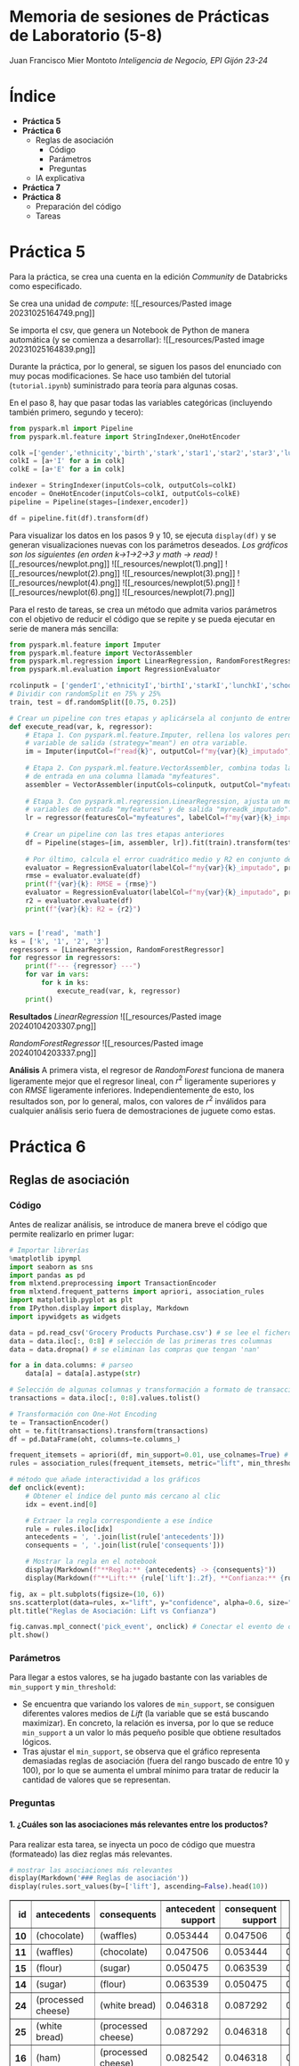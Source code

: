 <br><br><br><br><br><br><br><br><br><br><br><br>
# Memoria de sesiones de Prácticas de Laboratorio (5-8)
Juan Francisco Mier Montoto
*Inteligencia de Negocio, EPI Gijón 23-24*

<div style="page-break-after: always;"></div>

# Índice

- **Práctica 5**
- **Práctica 6**
	- Reglas de asociación
		- Código
		- Parámetros
		- Preguntas
	- IA explicativa
- **Práctica 7**
- **Práctica 8**
	- Preparación del código
	- Tareas

<div style="page-break-after: always;"></div>

# Práctica 5
Para la práctica, se crea una cuenta en la edición *Community* de Databricks como especificado.

Se crea una unidad de *compute*:
![[_resources/Pasted image 20231025164749.png]]

Se importa el csv, que genera un Notebook de Python de manera automática (y se comienza a desarrollar):
![[_resources/Pasted image 20231025164839.png]]

Durante la práctica, por lo general, se siguen los pasos del enunciado con muy pocas modificaciones. Se hace uso también del tutorial (`tutorial.ipynb`) suministrado para teoría para algunas cosas.

En el paso 8, hay que pasar todas las variables categóricas (incluyendo también primero, segundo y tecero):
```python
from pyspark.ml import Pipeline
from pyspark.ml.feature import StringIndexer,OneHotEncoder

colk =['gender','ethnicity','birth','stark','star1','star2','star3','lunchk','lunch1','lunch2','lunch3','schoolk','school1','school2','school3','degreek','degree1','degree2','degree3','ladderk','ladder1','ladder2','ladder3','tethnicityk','tethnicity1','tethnicity2','tethnicity3','systemk','system1','system2','system3','schoolidk','schoolid1','schoolid2','schoolid3']
colkI = [a+'I' for a in colk]
colkE = [a+'E' for a in colk]

indexer = StringIndexer(inputCols=colk, outputCols=colkI)
encoder = OneHotEncoder(inputCols=colkI, outputCols=colkE)
pipeline = Pipeline(stages=[indexer,encoder])

df = pipeline.fit(df).transform(df)
```


Para visualizar los datos en los pasos 9 y 10, se ejecuta `display(df)` y se generan visualizaciones nuevas con los parámetros deseados.
*Los gráficos son los siguientes (en orden $k$→$1$→$2$→$3$  y $math$ → $read$)*
![[_resources/newplot.png]] 
![[_resources/newplot(1).png]]
![[_resources/newplot(2).png]]
![[_resources/newplot(3).png]]
![[_resources/newplot(4).png]]
![[_resources/newplot(5).png]]
![[_resources/newplot(6).png]]
![[_resources/newplot(7).png]]

Para el resto de tareas, se crea un método que admita varios parámetros con el objetivo de reducir el código que se repite y se pueda ejecutar en serie de manera más sencilla:
```python
from pyspark.ml.feature import Imputer
from pyspark.ml.feature import VectorAssembler
from pyspark.ml.regression import LinearRegression, RandomForestRegressor
from pyspark.ml.evaluation import RegressionEvaluator

rcolinputk = ['genderI','ethnicityI','birthI','starkI','lunchkI','schoolkI','degreekI','ladderkI','tethnicitykI']
# Dividir con randomSplit en 75% y 25%
train, test = df.randomSplit([0.75, 0.25])

# Crear un pipeline con tres etapas y aplicársela al conjunto de entrenamiento
def execute_read(var, k, regressor):
	# Etapa 1. Con pyspark.ml.feature.Imputer, rellena los valores perdidos de la
	# variable de salida (strategy="mean") en otra variable.
	im = Imputer(inputCol=f"read{k}", outputCol=f"my{var}{k}_imputado", strategy="mean")
	
	# Etapa 2. Con pyspark.ml.feature.VectorAssembler, combina todas las variables
	# de entrada en una columna llamada "myfeatures".
	assembler = VectorAssembler(inputCols=colinputk, outputCol="myfeatures")
	
	# Etapa 3. Con pyspark.ml.regression.LinearRegression, ajusta un modelo a las
	# variables de entrada "myfeatures" y de salida "myreadk_imputado".
	lr = regressor(featuresCol="myfeatures", labelCol=f"my{var}{k}_imputado")
	
	# Crear un pipeline con las tres etapas anteriores
	df = Pipeline(stages=[im, assembler, lr]).fit(train).transform(test)
	
	# Por último, calcula el error cuadrático medio y R2 en conjunto de test.
	evaluator = RegressionEvaluator(labelCol=f"my{var}{k}_imputado", predictionCol="prediction", metricName="rmse")
	rmse = evaluator.evaluate(df)
	print(f"{var}{k}: RMSE = {rmse}")
	evaluator = RegressionEvaluator(labelCol=f"my{var}{k}_imputado", predictionCol="prediction", metricName="r2")
	r2 = evaluator.evaluate(df)
	print(f"{var}{k}: R2 = {r2}")


vars = ['read', 'math']
ks = ['k', '1', '2', '3']
regressors = [LinearRegression, RandomForestRegressor]
for regressor in regressors:
	print(f"--- {regressor} ---")
	for var in vars:
		for k in ks:
			execute_read(var, k, regressor)
	print()
```

**Resultados**
*LinearRegression*
![[_resources/Pasted image 20240104203307.png]]

*RandomForestRegressor*
![[_resources/Pasted image 20240104203337.png]]

**Análisis**
A primera vista, el regresor de *RandomForest* funciona de manera ligeramente mejor que el regresor lineal, con $r^2$ ligeramente superiores y con $RMSE$ ligeramente inferiores.
Independientemente de esto, los resultados son, por lo general, malos, con valores de $r^2$ inválidos para cualquier análisis serio fuera de demostraciones de juguete como estas.

<div style="page-break-after: always;"></div>


# Práctica 6
## Reglas de asociación
### Código
Antes de realizar análisis, se introduce de manera breve el código que permite realizarlo en primer lugar:

```python
# Importar librerías
%matplotlib ipympl
import seaborn as sns
import pandas as pd
from mlxtend.preprocessing import TransactionEncoder
from mlxtend.frequent_patterns import apriori, association_rules
import matplotlib.pyplot as plt
from IPython.display import display, Markdown
import ipywidgets as widgets
```

```python
data = pd.read_csv('Grocery Products Purchase.csv') # se lee el fichero de datos
data = data.iloc[:, 0:8] # selección de las primeras tres columnas
data = data.dropna() # se eliminan las compras que tengan 'nan'

for a in data.columns: # parseo
	data[a] = data[a].astype(str)
```

```python
# Selección de algunas columnas y transformación a formato de transacción
transactions = data.iloc[:, 0:8].values.tolist()

# Transformación con One-Hot Encoding
te = TransactionEncoder()
oht = te.fit(transactions).transform(transactions)
df = pd.DataFrame(oht, columns=te.columns_)
```

```python
frequent_itemsets = apriori(df, min_support=0.01, use_colnames=True) # Minería de ítems frecuentes
rules = association_rules(frequent_itemsets, metric="lift", min_threshold=2) # Minería de reglas de asociación
```

```python
# método que añade interactividad a los gráficos
def onclick(event):
    # Obtener el índice del punto más cercano al clic
    idx = event.ind[0]

    # Extraer la regla correspondiente a ese índice
    rule = rules.iloc[idx]
    antecedents = ', '.join(list(rule['antecedents']))
    consequents = ', '.join(list(rule['consequents']))

    # Mostrar la regla en el notebook
    display(Markdown(f"**Regla:** {antecedents} -> {consequents}"))
    display(Markdown(f"**Lift:** {rule['lift']:.2f}, **Confianza:** {rule['confidence']:.2f}"))
```

```python
fig, ax = plt.subplots(figsize=(10, 6))
sns.scatterplot(data=rules, x="lift", y="confidence", alpha=0.6, size="support", sizes=(20, 200), ax=ax, picker=4)
plt.title("Reglas de Asociación: Lift vs Confianza")

fig.canvas.mpl_connect('pick_event', onclick) # Conectar el evento de clic con la función onclick
plt.show()
```

### Parámetros
Para llegar a estos valores, se ha jugado bastante con las variables de `min_support` y `min_threshold`:
- Se encuentra que variando los valores de `min_support`, se consiguen diferentes valores medios de *Lift* (la variable que se está buscando maximizar). En concreto, la relación es inversa, por lo que se reduce `min_support` a un valor lo más pequeño posible que obtiene resultados lógicos.
- Tras ajustar el `min_support`, se observa que el gráfico representa demasiadas reglas de asociación (fuera del rango buscado de entre 10 y 100), por lo que se aumenta el umbral mínimo para tratar de reducir la cantidad de valores que se representan.

### Preguntas
#### 1. ¿Cuáles son las asociaciones más relevantes entre los productos?
Para realizar esta tarea, se inyecta un poco de código que muestra (formateado) las diez reglas más relevantes.
```python
# mostrar las asociaciones más relevantes
display(Markdown('### Reglas de asociación'))
display(rules.sort_values(by=['lift'], ascending=False).head(10))
```

<div>
<style scoped>
    .dataframe tbody tr th:only-of-type {
        vertical-align: middle;
    }

    .dataframe tbody tr th {
        vertical-align: top;
    }

    .dataframe thead th {
        text-align: right;
    }
</style>
<table border="1" class="dataframe">
  <thead>
    <tr style="text-align: right;">
      <th>id</th>
      <th>antecedents</th>
      <th>consequents</th>
      <th>antecedent support</th>
      <th>consequent support</th>
      <th>support</th>
      <th>confidence</th>
      <th>lift</th>
      <th>leverage</th>
      <th>conviction</th>
      <th>zhangs_metric</th>
    </tr>
  </thead>
  <tbody>
    <tr>
      <th>10</th>
      <td>(chocolate)</td>
      <td>(waffles)</td>
      <td>0.053444</td>
      <td>0.047506</td>
      <td>0.010689</td>
      <td>0.200000</td>
      <td>4.210000</td>
      <td>0.008150</td>
      <td>1.190618</td>
      <td>0.805521</td>
    </tr>
    <tr>
      <th>11</th>
      <td>(waffles)</td>
      <td>(chocolate)</td>
      <td>0.047506</td>
      <td>0.053444</td>
      <td>0.010689</td>
      <td>0.225000</td>
      <td>4.210000</td>
      <td>0.008150</td>
      <td>1.221362</td>
      <td>0.800499</td>
    </tr>
    <tr>
      <th>15</th>
      <td>(flour)</td>
      <td>(sugar)</td>
      <td>0.050475</td>
      <td>0.063539</td>
      <td>0.011876</td>
      <td>0.235294</td>
      <td>3.703134</td>
      <td>0.008669</td>
      <td>1.224603</td>
      <td>0.768762</td>
    </tr>
    <tr>
      <th>14</th>
      <td>(sugar)</td>
      <td>(flour)</td>
      <td>0.063539</td>
      <td>0.050475</td>
      <td>0.011876</td>
      <td>0.186916</td>
      <td>3.703134</td>
      <td>0.008669</td>
      <td>1.167807</td>
      <td>0.779486</td>
    </tr>
    <tr>
      <th>24</th>
      <td>(processed cheese)</td>
      <td>(white bread)</td>
      <td>0.046318</td>
      <td>0.087292</td>
      <td>0.013658</td>
      <td>0.294872</td>
      <td>3.377987</td>
      <td>0.009615</td>
      <td>1.294386</td>
      <td>0.738156</td>
    </tr>
    <tr>
      <th>25</th>
      <td>(white bread)</td>
      <td>(processed cheese)</td>
      <td>0.087292</td>
      <td>0.046318</td>
      <td>0.013658</td>
      <td>0.156463</td>
      <td>3.377987</td>
      <td>0.009615</td>
      <td>1.130574</td>
      <td>0.771294</td>
    </tr>
    <tr>
      <th>16</th>
      <td>(ham)</td>
      <td>(processed cheese)</td>
      <td>0.082542</td>
      <td>0.046318</td>
      <td>0.011876</td>
      <td>0.143885</td>
      <td>3.106438</td>
      <td>0.008053</td>
      <td>1.113964</td>
      <td>0.739094</td>
    </tr>
    <tr>
      <th>17</th>
      <td>(processed cheese)</td>
      <td>(ham)</td>
      <td>0.046318</td>
      <td>0.082542</td>
      <td>0.011876</td>
      <td>0.256410</td>
      <td>3.106438</td>
      <td>0.008053</td>
      <td>1.233823</td>
      <td>0.711021</td>
    </tr>
    <tr>
      <th>4</th>
      <td>(misc. beverages)</td>
      <td>(bottled water)</td>
      <td>0.030285</td>
      <td>0.128266</td>
      <td>0.011283</td>
      <td>0.372549</td>
      <td>2.904503</td>
      <td>0.007398</td>
      <td>1.389326</td>
      <td>0.676185</td>
    </tr>
    <tr>
      <th>5</th>
      <td>(bottled water)</td>
      <td>(misc. beverages)</td>
      <td>0.128266</td>
      <td>0.030285</td>
      <td>0.011283</td>
      <td>0.087963</td>
      <td>2.904503</td>
      <td>0.007398</td>
      <td>1.063241</td>
      <td>0.752187</td>
    </tr>
  </tbody>
</table>
</div>

#### 2. Visualice un grafo con las reglas más relevantes
![[_resources/Pasted image 20240104200751.png]]

El gráfico es interactivo: al hacer click encima de alguna de las reglas, se imprime información en el notebook.
![[_resources/Pasted image 20240104220913.png]]
#### 3. Dé un ejemplo de cómo usaría esta información para decidir sobre las bajadas y subidas de precio
Teniendo en cuenta la tabla del primer punto, por lo general sería buena idea rebajar y subirle el precio a alguna de las siguientes parejas de items:
- Chocolate y gofres
- Azúcar y harina
- Pan de molde y lonchas de queso
- Agua y otras bevidas

Por ejemplo, podría hacerse una oferta de harina muy agresiva pero por otro lado subir el precio del azúcar.

---
## IA explicativa



<div style="page-break-after: always;"></div>


# Práctica 7
Esta práctica se completa tomando como base el notebook de teoría, tal y como se dice en el enunciado de las prácticas.

**Lectura inicial del dataset**
```python
import pandas as pd
import numpy as np
import matplotlib.pylab as plt
# Lectura sin formato
data = pd.read_csv('AirPassengers.csv')
print(data.head())
print('\n Data Types:')
print(data.dtypes)
```
![[_resources/Pasted image 20240104110338.png]]

```python
import datetime
dateparse = lambda dates: datetime.datetime.strptime(dates, '%Y-%m')
data = pd.read_csv('AirPassengers.csv', parse_dates=['Month'], index_col='Month',date_parser=dateparse)
ts = data['#Passengers'] # Serie temporal
plt.style.use('fivethirtyeight')
plt.plot(ts)
plt.show()
```
![[_resources/Pasted image 20240104221437.png]]

## 1. Determinar los parámetros del modelo ARIMA con los que se obtenga el mejor ajuste en la serie `AirPassengers`
```python
import itertools
import statsmodels.api as sm

endTrain = '1957-12-31'
startTest = '1958-01-01'
y_train = ts[:endTrain]
p = d = q = range(0, 2)
pdq = list(itertools.product(p, d, q))
seasonal_pdq = [(x[0], x[1], x[2], 12) for x in list(itertools.product(p, d, q))]
```

Para ajustar los hiperparámetros:
```python
# Ajuste de hiperparámetros
mejor = np.inf
for param in pdq:
    for param_seasonal in seasonal_pdq:
        try:
            mod = sm.tsa.statespace.SARIMAX(y_train,
                                            order=param,
                                            seasonal_order=param_seasonal,
                                            enforce_invertibility=False)
            results = mod.fit(disp=False)
            if results.aic < mejor:
                mejor = results.aic
                mejores_parametros = [param, param_seasonal]
        except:
            continue
```

Se ajusta el modelo:
```python
# Ajuste del modelo
mod = sm.tsa.statespace.SARIMAX(y_train,
                                order=mejores_parametros[0],
                                seasonal_order=mejores_parametros[1],
                                enforce_invertibility=False)
results = mod.fit()
results.plot_diagnostics(figsize=(16, 16))
plt.show()
```
![[_resources/Pasted image 20240104221344.png]]

Se predicen los valores de la serie:
```python
# Predicción a múltiples pasos
pred_uc = results.get_forecast(steps=100)
pred_ci = pred_uc.conf_int()
ax = data.plot(label='observed', figsize=(14, 7))
pred_uc.predicted_mean.plot(ax=ax, label='Forecast')
ax.fill_between(pred_ci.index,
                pred_ci.iloc[:, 0],
                pred_ci.iloc[:, 1], color='k', alpha=.25)
ax.set_xlabel('Date')
ax.set_ylabel('# passengers')
plt.legend()
plt.show()
```
![[_resources/Pasted image 20240104111036.png]]

Se evalúan los resultados de la predicción:
```python
# Evaluación de la predicción
y_truth = data[startTest:]['#Passengers']
# print(y_truth)
predicciones_arima = pred_uc.predicted_mean[y_truth.index]

mse = ((predicciones_arima - y_truth) ** 2).mean()
rele = (np.abs(predicciones_arima - y_truth)/y_truth*100).mean()
print('Error cuadrático medio ARIMA {}'.format(round(mse, 2)))
print('Raíz cuadrada de ECM ARIMA {}'.format(round(np.sqrt(mse), 2)))
print('Error porcentual medio ARIMA {}'.format(round(rele, 2)))

predicciones_arima = pred_uc.predicted_mean[y_truth.index]
```
![[_resources/Pasted image 20240104111400.png]]

## 2. Ajustar el modelo Holt-Winters a esta serie y comparar sus resultados
```python
# Holt-Winters
from pylab import rcParams
rcParams['figure.figsize'] = 18, 8

from statsmodels.tsa.api import ExponentialSmoothing
hw_model = ExponentialSmoothing(
    y_train, trend='add', seasonal='add', seasonal_periods=12).fit()
predicciones_hw = hw_model.forecast(12*3)

mse = ((predicciones_hw - y_truth) ** 2).mean()
rele = (np.abs(predicciones_hw - y_truth)/y_truth*100).mean()
print('Error cuadrático medio HW {}'.format(round(mse, 2)))
print('Raíz cuadrada de ECM HW {}'.format(round(np.sqrt(mse), 2)))
print('Error porcentual medio HW {}'.format(round(rele, 2)))

plt.plot(ts, label="Actual")
plt.plot(predicciones_arima, label="ARIMA")
plt.plot(predicciones_hw, label="Holt-Winters")
plt.legend()
plt.show()
```
![[_resources/Pasted image 20240104111501.png]]
![[_resources/Pasted image 20240104221219.png]]

## 3. Ajustar Prophet a los mismos datos y comparar los resultados
Primero, se ajustan los datos que se van a utilizar como entrenamiento:
```python
y_train = data[:endTrain]
ejemplo = pd.DataFrame({"ds": list(y_train.index), "y": [ v[0] for v in y_train.values ]})
ejemplo.plot(x="ds", y="y") # show training data
```
![[_resources/Pasted image 20240104190717.png]]

Después, se realizan las predicciones y se guardan en la variable correspondiente:
```python
from prophet import Prophet
m = Prophet(interval_width=1)
m.fit(ejemplo)
forecast = m.predict(
	m.make_future_dataframe(periods=length, freq='MS')
)

fig1 = m.plot(forecast[
    ['ds', 'yhat', 'yhat_lower', 'yhat_upper']
])

print('Error cuadrático medio PROPHET {}'.format(round(mse, 2)))
print('Raíz cuadrada de ECM PROPHET {}'.format(round(np.sqrt(mse), 2)))
print('Error porcentual medio PROPHET {}'.format(round(rele, 2)))

forecast = forecast.set_index('ds')
predicciones_prophet = forecast.loc[[str(value).split("T")[0].strip() for value in y_truth.index.values], 'yhat']

plt.plot(ts, label="Actual", color="purple")
plt.plot(predicciones_arima, label="ARIMA")
plt.plot(predicciones_hw, label="Holt-Winters")
plt.plot(predicciones_prophet, label="Prophet")
plt.legend()
plt.show()
```

Se obtienen los siguientes resultados:
![[_resources/Pasted image 20240104190812.png]]
![[_resources/Pasted image 20240104190820.png]]
![[_resources/Pasted image 20240104221323.png]]
## 4. Ajustar DeepAR a los mismos datos y comparar los resultados
Primero, se ajustan los datos a DeepAR y se muestran en un gráfico, destacando el límite entre el conjunto de entrenamiento y el de testing:
```python
from gluonts.dataset.common import ListDataset
from gluonts.dataset.util import to_pandas
from gluonts.torch.model.deepar import DeepAREstimator
from gluonts.evaluation.backtest import make_evaluation_predictions

# Una variable "target", una fecha "start" y una frecuencia
training_data = ListDataset(
    [{"start": ts.index[0], "target": y_train['#Passengers']}], freq="M"
)

# Train + test
test_data = ListDataset(
    [{"start": ts.index[0], "target": ts}], freq="M"
)

to_pandas(test_data[0]).plot()
plt.axvline(y_train.index[-1], color='r')
plt.grid(which="both")
plt.show()
```
![[_resources/Pasted image 20240104193911.png]]

```python
# prediction length: diferencia entre el final del train y el final del dataset
prediction_length = len(ts) - len(y_train)
estimator = DeepAREstimator(
	freq="M",
	prediction_length=prediction_length,
	cardinality=[1],
	trainer_kwargs={"max_epochs": 50, "accelerator": "cpu"}
)
predictor = estimator.train(training_data=training_data)
```

```python
forecasts_it, ts_it = make_evaluation_predictions(
    dataset=test_data,  # test dataset
    predictor=predictor,  # predictor
    num_samples=100,  # number of sample paths we want for evaluation
)
forecasts = list(forecasts_it)[0]
ts = list(ts_it)[0]

print(f"Number of sample paths: {forecasts.num_samples}")
print(f"Dimension of samples: {forecasts.samples.shape}")
print(f"Start date of the forecast window: {forecasts.start_date}")
print(f"Frequency of the time series: {forecasts.freq}")

plot_prob_forecasts(ts, forecasts, 100, endTrain)
plt.show()
predicciones_deepar = forecasts.mean
```
![[_resources/Pasted image 20240104213510.png]]
DeepAR se ajusta MUY bien a todos los cambios en el número de pasajeros, tanto globales como estacionales, superando por mucho al resto de modelos.

## 5. Comparar entre sí las predicciones de los modelos (long term)
### Resultados
Para compararar todos los modelos, se representan en un gráfico simultáneamente:
```python
plt.plot(ts_copy, label="Actual")
plt.plot(predicciones_arima, label="ARIMA")
plt.plot(predicciones_hw, label="Holt-Winters")
plt.plot(predicciones_prophet, label="Prophet")
plt.axvline(pd.to_datetime(endTrain), lw=1, color='r')
plt.legend()
plt.show()
```

![[_resources/Pasted image 20240104211056.png]]

### Análisis
De la gráfica anterior, podemos realizar un escueto análisis de las predicciones:
- ARIMA y Holt-Winters realizan predicciones muy similares y además bastante conservadoras, ignorando el trend del número de pasajeros.
- Prophet analiza mejor el trend global pero se adapta peor a los cambios estacionales normales del conjunto.

<div style="page-break-after: always;"></div>

# Práctica 8
## Preparación del código
- Para la resolución de esta práctica, se escoge Google Colab como entorno de desarrollo, lo que permite ejecuciones con GPU de manera rápida y gratuita.
- Obviamente, a la hora de preparar el código, se utilizan ejemplos y código de HuggingFace, como Transformers.
- Para facilitar la ejecución, se utilizan diccionarios de Python para almacenar tanto los modelos como los datasets, para poder probar con mayor facilidad.

## Tareas
Para la práctica 8, existen 5 tareas:
### 1. Escoger una tarea dentro de *Natural Language Processing* (NLP)
Se escoge [*Question Answering*](https://huggingface.co/tasks/question-answering).
![[_resources/Pasted image 20240103190332.png]]

### 2.  Elegir un dataset asociado a dicha tarea:
A la hora de escoger datasets, hay que tener en cuenta dos puntos clave:
- Se necesitan conjuntos que cuenten con un esquema básico de pregunta, contexto y respuesta válida.
- Puesto que la mayoría de modelos están entrenados sobre datasets derivados de *squad*, sería adecuado escoger un conjunto derivado de *squad* y otro que no lo sea, para corroborar que el modelo es capaz de encontrar las respuestas adecuadas en el mayor número de circunstancias.

Para este análisis se escoge el dataset oficial de *[Squad v2](https://huggingface.co/datasets/squad_v2)* y el dataset de Databricks *[Dolly 15k](https://huggingface.co/datasets/databricks/databricks-dolly-**15k**)*.
```python
from datasets import load_dataset
squad = load_dataset("squad_v2")
dolly = load_dataset("databricks/databricks-dolly-15k")
dolly = dolly.filter(lambda x: len(x['context']) > 0)
```

Como nota adicional, se filtran y se eliminan todos los elementos que no contienen contexto.

### 3. Elegir al menos dos modelos para resolver la tarea 
Se escogen tres modelos diferentes para contrastar resultados:
- El modelo por defecto (`distilbert-base-cased-distilled-squad`), entrenado sobre *squad*.
- Otro modelo *bert* (Bidirectional Encoder Representations from Transformers) entrenado también sobre *Squad v2*, más actualizado.
- Un último modelo totalmente diferente, que no utiliza ninguna derivación de *bert*/*robert*/*berta* ni está entrenado sobre *squad* ni sus derivados.

```python
default = pipeline("question-answering") # modelo por defecto, fine-tuned para squad v2
deberta = pipeline("question-answering", model="deepset/deberta-v3-base-squad2")
splinter = pipeline("question-answering", model="tau/splinter-base")

models = [
	{'model': default, 'name': "distilbert-distilled"},
	{'model': deberta, 'name': 'deberta-v3'},
	{'model': splinter, 'name': "splinter"}
]
```

### 4. Evaluar sobre el dataset elegido y hacer una comparativa de los modelos
#### Evaluación
A la hora de evaluar, primero se ejecuta una batería de tests compuestas de muestras aleatorias de los conjuntos escogidos frente a todos los modelos.

```python
import random

def addQuestions(questions):
	from_squad = squad['train'][random.randint(0, len(squad['train']))]
	from_dolly = dolly['train'][random.randint(0, len(dolly['train']))]
	questions.append({'question': from_squad['question'], 'context': from_squad['context'], 'answer': from_squad['answers']['text'][0], 'name': 'SQUAD'})
	questions.append({'question': from_dolly['instruction'], 'context': from_dolly['context'], 'answer': from_dolly['response'], 'name': 'DOLLY'})

questions = []
for _ in range(3):
	addQuestions(questions)

for question in questions:
	print(f"{question['name']} - Question: {question['question']}")
```
![[_resources/Pasted image 20240104214230.png]]

Con las preguntas resumidas en un array, se prueban los modelos:
```python
for question in questions:
	print(f"{question['name']} - Expected answer: {question['answer']}")
	for model in models:
		model['result'] = model['model'](question = question['question'], context = question['context'])
		print(f"{question['name']} - {model['name']} result: {model['result']['answer']} (score: {model['result']['score']})")
	print()
```

![[_resources/Pasted image 20240104214316.png]]

#### Comparativa
Lo primero de todo y lo más obvio, es que el modelo `splinter-base` no sirve para las tareas (de la manera en la que estamos evaluando).
Lo segundo, es que el conjunto *Dolly 15k* espera respuestas que, por lo general, son demasiado largas para que los modelos escojan la respuesta correcta.

Analizando los dos modelos tipo *BERT* sobre el dataset tradicional *Squad*, sus respuestas son muy similares (si no iguales) la mayor parte de las veces:
![[_resources/Pasted image 20240104011247.png]]

En algunos casos, sin embargo, `deberta-v3` devuelve respuestas más acertadas y con mayor `confidence` que el modelo por defecto:
![[_resources/Pasted image 20240104011412.png]]

De este análisis, se deduce, que el segundo modelo, `deberta-v3-base-squad2`, es el mejor *para la tarea que se está evaluando*.

### 5. Elegir el mejor modelo y crear una demo para desplegarlo
Después de escoger el mejor modelo, se crea una demo sencilla haciendo uso de la librería *Gradio*.

```python
import gradio as gr

def run(question, context):
	return deberta(question = question, context = context)

demo = gr.Interface(
	fn=run,
	inputs=["text", "text"],
	outputs=["text"],
)

demo.launch(share=True)
```

A partir de la sencilla demostración anterior, se obtiene una interfaz que permite interactuar libremente con el modelo escogido:
![[_resources/Pasted image 20240104095336.png]]
